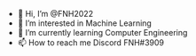 - 👋 Hi, I’m @FNH2022
- 👀 I’m interested in Machine Learning 
- 🌱 I’m currently learning Computer Engineering 
- 📫 How to reach me Discord FNH#3909
